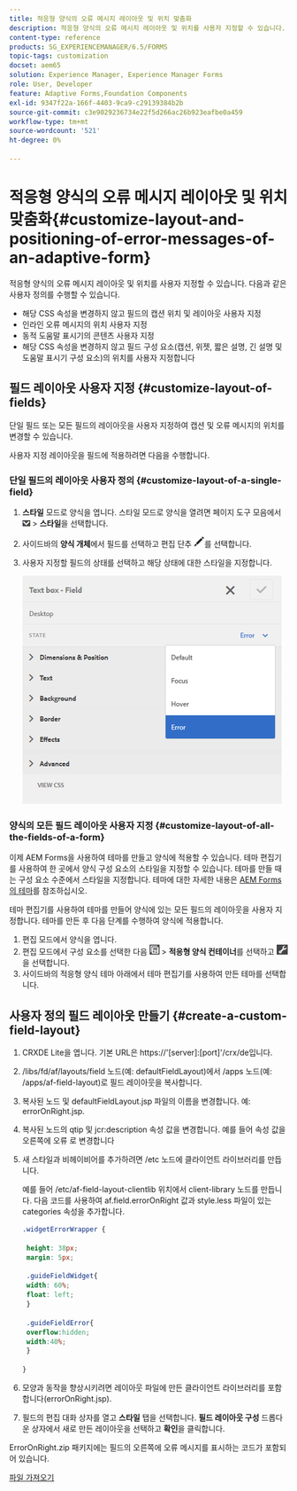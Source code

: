 ```yaml
---
title: 적응형 양식의 오류 메시지 레이아웃 및 위치 맞춤화
description: 적응형 양식의 오류 메시지 레이아웃 및 위치를 사용자 지정할 수 있습니다.
content-type: reference
products: SG_EXPERIENCEMANAGER/6.5/FORMS
topic-tags: customization
docset: aem65
solution: Experience Manager, Experience Manager Forms
role: User, Developer
feature: Adaptive Forms,Foundation Components
exl-id: 9347f22a-166f-4403-9ca9-c29139384b2b
source-git-commit: c3e9029236734e22f5d266ac26b923eafbe0a459
workflow-type: tm+mt
source-wordcount: '521'
ht-degree: 0%

---
```


# 적응형 양식의 오류 메시지 레이아웃 및 위치 맞춤화{#customize-layout-and-positioning-of-error-messages-of-an-adaptive-form}

적응형 양식의 오류 메시지 레이아웃 및 위치를 사용자 지정할 수 있습니다. 다음과 같은 사용자 정의를 수행할 수 있습니다.

* 해당 CSS 속성을 변경하지 않고 필드의 캡션 위치 및 레이아웃 사용자 지정
* 인라인 오류 메시지의 위치 사용자 지정
* 동적 도움말 표시기의 콘텐츠 사용자 지정
* 해당 CSS 속성을 변경하지 않고 필드 구성 요소(캡션, 위젯, 짧은 설명, 긴 설명 및 도움말 표시기 구성 요소)의 위치를 사용자 지정합니다

## 필드 레이아웃 사용자 지정 {#customize-layout-of-fields}

단일 필드 또는 모든 필드의 레이아웃을 사용자 지정하여 캡션 및 오류 메시지의 위치를 변경할 수 있습니다.

사용자 지정 레이아웃을 필드에 적용하려면 다음을 수행합니다.

### 단일 필드의 레이아웃 사용자 정의 {#customize-layout-of-a-single-field}

1. **스타일** 모드로 양식을 엽니다. 스타일 모드로 양식을 열려면 페이지 도구 모음에서 ![캔버스-드롭다운](assets/canvas-drop-down.png) > **스타일**&#x200B;을 선택합니다.
1. 사이드바의 **양식 개체**&#x200B;에서 필드를 선택하고 편집 단추 ![편집 단추](assets/edit-button.png)를 선택합니다.
1. 사용자 지정할 필드의 상태를 선택하고 해당 상태에 대한 스타일을 지정합니다.

   ![필드의 인라인 스타일 지정](assets/edit-error-state.png)

### 양식의 모든 필드 레이아웃 사용자 지정 {#customize-layout-of-all-the-fields-of-a-form}

이제 AEM Forms을 사용하여 테마를 만들고 양식에 적용할 수 있습니다. 테마 편집기를 사용하여 한 곳에서 양식 구성 요소의 스타일을 지정할 수 있습니다. 테마를 만들 때는 구성 요소 수준에서 스타일을 지정합니다. 테마에 대한 자세한 내용은 [AEM Forms의 테마](../../forms/using/themes.md)를 참조하십시오.

테마 편집기를 사용하여 테마를 만들어 양식에 있는 모든 필드의 레이아웃을 사용자 지정합니다. 테마를 만든 후 다음 단계를 수행하여 양식에 적용합니다.

1. 편집 모드에서 양식을 엽니다.
1. 편집 모드에서 구성 요소를 선택한 다음 ![필드 수준](assets/field-level.png) > **적응형 양식 컨테이너**&#x200B;를 선택하고 ![cmpr](assets/cmppr.png)을 선택합니다.
1. 사이드바의 적응형 양식 테마 아래에서 테마 편집기를 사용하여 만든 테마를 선택합니다.

## 사용자 정의 필드 레이아웃 만들기 {#create-a-custom-field-layout}

1. CRXDE Lite을 엽니다. 기본 URL은 https://&#39;[server]:[port]&#39;/crx/de입니다.
1. /libs/fd/af/layouts/field 노드(예: defaultFieldLayout)에서 /apps 노드(예: /apps/af-field-layout)로 필드 레이아웃을 복사합니다.
1. 복사된 노드 및 defaultFieldLayout.jsp 파일의 이름을 변경합니다. 예: errorOnRight.jsp.

1. 복사된 노드의 qtip 및 jcr:description 속성 값을 변경합니다. 예를 들어 속성 값을 오른쪽에 오류 로 변경합니다

1. 새 스타일과 비헤이비어를 추가하려면 /etc 노드에 클라이언트 라이브러리를 만듭니다.

   예를 들어 /etc/af-field-layout-clientlib 위치에서 client-library 노드를 만듭니다. 다음 코드를 사용하여 af.field.errorOnRight 값과 style.less 파일이 있는 categories 속성을 추가합니다.

   ```css
   .widgetErrorWrapper {
   
    height: 38px;
    margin: 5px;
   
    .guideFieldWidget{
    width: 60%;
    float: left; 
    }
   
    .guideFieldError{
    overflow:hidden;
    width:40%; 
    }
   
   }
   ```

1. 모양과 동작을 향상시키려면 레이아웃 파일에 만든 클라이언트 라이브러리를 포함합니다(errorOnRight.jsp).
1. 필드의 편집 대화 상자를 열고 **스타일** 탭을 선택합니다. **필드 레이아웃 구성** 드롭다운 상자에서 새로 만든 레이아웃을 선택하고 **확인**&#x200B;을 클릭합니다.

ErrorOnRight.zip 패키지에는 필드의 오른쪽에 오류 메시지를 표시하는 코드가 포함되어 있습니다.

[파일 가져오기](assets/erroronright.zip)
